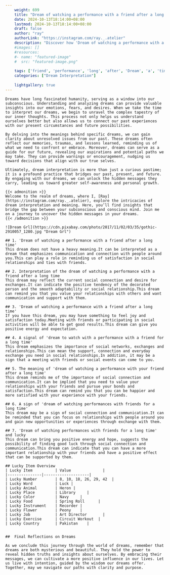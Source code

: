 ```yaml
---
    weight: 699
    title: "Dream of watching a performance with a friend after a long time"  # Assuming 'title' column exists
    date: 2024-10-13T18:14:00+08:00
    lastmod: 2024-10-13T18:14:00+08:00
    draft: false
    author: "ray"
    authorLink: "https://instagram.com/ray._.atelier"
    description: "Discover how 'Dream of watching a performance with a friend after a long time' can interpret your future and uncover its significant meanings in your life."
    #images: []
    #resources:
    #- name: "featured-image"
    #  src: "featured-image.png"
    
    tags: ['friend', 'performance', 'long', 'after', 'Dream', 'a', 'time', 'of', 'watching', 'with']
    categories: ["Dream Interpretation"]
    
    lightgallery: true
---
```

    
    Dreams have long fascinated humanity, serving as a window into our subconscious. Understanding and analyzing dreams can provide valuable insights into our emotions, fears, and desires. When we take the time to interpret our dreams, we begin to unravel the complex tapestry of our inner thoughts. This process not only helps us understand ourselves better but also allows us to connect our past experiences with our present circumstances and future possibilities.
    
    By delving into the meanings behind specific dreams, we can gain clarity about unresolved issues from our past. These dreams often reflect our memories, traumas, and lessons learned, reminding us of what we need to confront or embrace. Moreover, dreams can serve as a guide for our future, revealing our aspirations and potential paths we may take. They can provide warnings or encouragement, nudging us toward decisions that align with our true selves.
    
    Ultimately, dream interpretation is more than just a curious pastime; it is a profound practice that bridges our past, present, and future. By engaging with our dreams, we can unlock the hidden messages they carry, leading us toward greater self-awareness and personal growth.
    
    {{< admonition >}}
    Welcome to the realm of dreams, where I, [Ray](https://instagram.com/ray._.atelier), explore the intricacies of dream interpretation and meaning. Here, you’ll find insights that bridge the gap between your subconscious and conscious mind. Join me on a journey to uncover the hidden messages in your dreams.
    {{< /admonition >}}
    
    ![Dream Grl](https://cdn.pixabay.com/photo/2017/11/02/03/35/gothic-2910057_1280.jpg "Dream Grl")
    
    ## 1. 'Dream of watching a performance with a friend after a long time'
    This dream does not have a heavy meaning.It can be interpreted as a dream that emphasizes communication and connection with people around you.This can play a role in reminding us of satisfaction in social relationships and ties with friends.
    
    ## 2. Interpretation of the dream of watching a performance with a friend after a long time
    This dream may reflect the current social connection and desire for exchanges.It can indicate the positive tendency of the decorated person and the smooth adaptability or social relationship.This dream can remind you that you value your relationships with others and want communication and support with them.
    
    ## 3. 'Dream of watching a performance with a friend after a long time'
    If you have this dream, you may have something to feel joy and satisfaction today.Meeting with friends or participating in social activities will be able to get good results.This dream can give you positive energy and expectation.
    
    ## 4. A signal of 'dream to watch with a performance with a friend for a long time'
    This dream emphasizes the importance of social networks, exchanges and relationships.This can mean the support, connection and everyday exchange you need in social relationships.In addition, it may be a sign that a meeting with friends or social events can come to you.
    
    ## 5. The meaning of 'dream of watching a performance with your friend after a long time'
    This dream reminds me of the importance of social connection and communication.It can be implied that you need to value your relationships with your friends and pursue your bonds and satisfaction.This dream can remind you that you can be happier and more satisfied with your experience with your friends.
    
    ## 6. A sign of 'dream of watching performances with friends for a long time'
    This dream may be a sign of social connection and communication.It can be reminded that you can focus on relationships with people around you and gain new opportunities or experiences through exchange with them.
    
    ## 7. 'Dream of watching performances with friends for a long time' and lucky
    This dream can bring you positive energy and hope, suggests the possibility of finding good luck through social connection and communication.This dream can indicate that you can have a more important relationship with your friends and have a positive effect that can be supported by them.
    
    ## Lucky Item Overview
    | Lucky Item          | Value              |
    |---------------|--------------------|
    | Lucky Number        | 8, 10, 18, 26, 29, 42  |
    | Lucky Word          | Luck |
    | Lucky Animal        | Heron |
    | Lucky Place         | Library     |
    | Lucky Color         | Navy     |
    | Lucky Food          | Spring Roll      |
    | Lucky Instrument    | Recorder |
    | Lucky Flower        | Peony    |
    | Lucky Job           | Art Director       |
    | Lucky Exercise      | Circuit Workout  |
    | Lucky Country       | Pakistan    |
    
    
    ##  Final Reflections on Dreams
    
    As we conclude this journey through the world of dreams, remember that dreams are both mysterious and beautiful. They hold the power to reveal hidden truths and insights about ourselves. By embracing their messages, we can cultivate a more positive influence in our lives. Let us live with intention, guided by the wisdom our dreams offer. Together, may we navigate our paths with clarity and purpose.
    